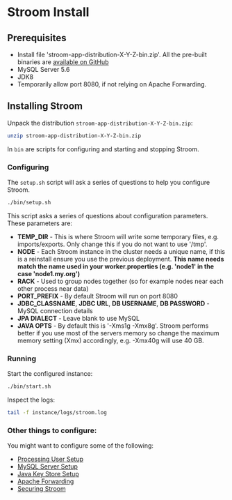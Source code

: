 # Stroom Install

## Prerequisites

* Install file 'stroom-app-distribution-X-Y-Z-bin.zip'. All the pre-built binaries are [available on GitHub](http://github.com/gchq/stroom/releases)
* MySQL Server 5.6
* JDK8
* Temporarily allow port 8080, if not relying on Apache Forwarding. 

## Installing Stroom

Unpack the distribution `stroom-app-distribution-X-Y-Z-bin.zip`:

```bash
unzip stroom-app-distribution-X-Y-Z-bin.zip
```

In `bin` are scripts for configuring and starting and stopping Stroom. 

### Configuring 

The `setup.sh` script will ask a series of questions to help you configure Stroom.

```bash
./bin/setup.sh
```

This script asks a series of questions about configuration parameters. These parameters are:

* **TEMP_DIR** - This is where Stroom will write some temporary files, e.g. imports/exports. Only change this if you do not want to use '/tmp'.
* **NODE** - Each Stroom instance in the cluster needs a unique name, if this is a reinstall ensure you use the previous deployment.
  **This name needs match the name used in your worker.properties (e.g. 'node1' in the case 'node1.my.org')** 
* **RACK** - Used to group nodes together (so for example nodes near each other process near data)
* **PORT_PREFIX** - By default Stroom will run on port 8080
* **JDBC_CLASSNAME**, **JDBC URL**, **DB USERNAME**, **DB PASSWORD** - MySQL connection details
* **JPA DIALECT** - Leave blank to use MySQL
* **JAVA OPTS** - By default this is '-Xms1g -Xmx8g'. Stroom performs better if you use most of the servers memory so change the maximum memory setting (Xmx) accordingly, e.g. -Xmx40g will use 40 GB.

### Running 

Start the configured instance:

```bash
./bin/start.sh
```

Inspect the logs:

```bash
tail -f instance/logs/stroom.log
```

### Other things to configure:

You might want to configure some of the following:

* [Processing User Setup](setup/processing-user-setup.md)
* [MySQL Server Setup](setup/mysql-server-setup.md)
* [Java Key Store Setup](setup/java-key-store-setup.html)
* [Apache Forwarding](setup/apache-forwarding.html)
* [Securing Stroom](setup/securing-stroom.html)
